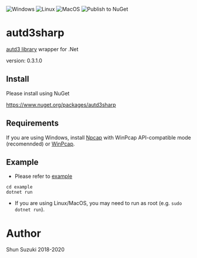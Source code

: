 ![Windows](https://github.com/shinolab/autd3sharp/workflows/Windows/badge.svg?branch=v0.3)
![Linux](https://github.com/shinolab/autd3sharp/workflows/Linux/badge.svg?branch=v0.3)
![MacOS](https://github.com/shinolab/autd3sharp/workflows/MacOS/badge.svg?branch=v0.3)
![Publish to NuGet](https://github.com/shinolab/autd3sharp/workflows/Publish%20to%20NuGet/badge.svg?branch=v0.3)

# autd3sharp

[autd3 library](https://github.com/shinolab/autd3-library-software) wrapper for .Net

version: 0.3.1.0

## Install

Please install using NuGet

https://www.nuget.org/packages/autd3sharp

## Requirements

If you are using Windows, install [Npcap](https://nmap.org/npcap/) with WinPcap API-compatible mode (recomennded) or [WinPcap](https://www.winpcap.org/).

## Example

* Please refer to [example](./example)

```
cd example
dotnet run
```

* If you are using Linux/MacOS, you may need to run as root (e.g. `sudo dotnet run`).

# Author

Shun Suzuki 2018-2020
